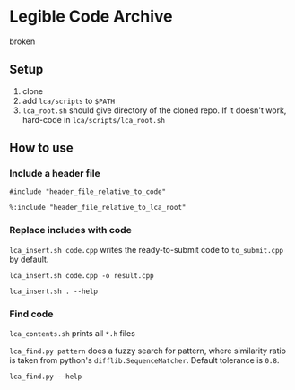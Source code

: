 # Legible Code Archive

broken

## Setup

1. clone
2. add `lca/scripts` to `$PATH`
3. `lca_root.sh` should give directory of the cloned repo. If it doesn't work, hard-code in `lca/scripts/lca_root.sh`

## How to use

### Include a header file

`#include "header_file_relative_to_code"`

`%:include "header_file_relative_to_lca_root"`

### Replace includes with code

`lca_insert.sh code.cpp` writes the ready-to-submit code to `to_submit.cpp` by default.

`lca_insert.sh code.cpp -o result.cpp`

`lca_insert.sh . --help`

### Find code

`lca_contents.sh` prints all `*.h` files

`lca_find.py pattern` does a fuzzy search for pattern, where similarity ratio is taken from python's `difflib.SequenceMatcher`. Default tolerance is `0.8`.

`lca_find.py --help`
